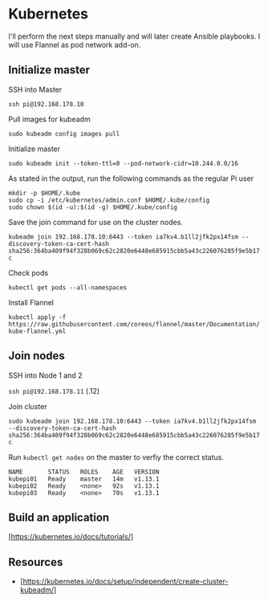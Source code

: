 # Kubernetes

I'll perform the next steps manually and will later create Ansible playbooks. I will use Flannel as pod network add-on.

## Initialize master
SSH into Master

`ssh pi@192.168.178.10`

Pull images for kubeadm

`sudo kubeadm config images pull`

Initialize master

`sudo kubeadm init --token-ttl=0 --pod-network-cidr=10.244.0.0/16`

As stated in the output, run the following commands as the regular Pi user

```
mkdir -p $HOME/.kube
sudo cp -i /etc/kubernetes/admin.conf $HOME/.kube/config
sudo chown $(id -u):$(id -g) $HOME/.kube/config
```

Save the join command for use on the cluster nodes.

`kubeadm join 192.168.178.10:6443 --token ia7kv4.b1ll2jfk2px14fsm --discovery-token-ca-cert-hash sha256:364ba409f94f328b069c62c2820e6448e685915cbb5a43c226076285f9e5b17c`

Check pods

`kubectl get pods --all-namespaces`

Install Flannel

`kubectl apply -f https://raw.githubusercontent.com/coreos/flannel/master/Documentation/kube-flannel.yml`

## Join nodes

SSH into Node 1 and 2

`ssh pi@192.168.178.11` (.12)

Join cluster

`sudo kubeadm join 192.168.178.10:6443 --token ia7kv4.b1ll2jfk2px14fsm --discovery-token-ca-cert-hash sha256:364ba409f94f328b069c62c2820e6448e685915cbb5a43c226076285f9e5b17c`

Run `kubectl get nodes` on the master to verfiy the correct status.

```
NAME       STATUS   ROLES    AGE   VERSION
kubepi01   Ready    master   14m   v1.13.1
kubepi02   Ready    <none>   92s   v1.13.1
kubepi03   Ready    <none>   70s   v1.13.1
```

## Build an application
[https://kubernetes.io/docs/tutorials/]

## Resources
* [https://kubernetes.io/docs/setup/independent/create-cluster-kubeadm/]
